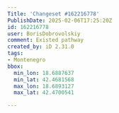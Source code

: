 ```yaml
---
Title: 'Changeset #162216778'
PublishDate: 2025-02-06T17:25:20Z
id: 162216778
user: BorisDobrovolskiy
comment: Existed pathway
created_by: iD 2.31.0
tags:
- Montenegro
bbox:
  min_lon: 18.6887637
  min_lat: 42.4681568
  max_lon: 18.6893127
  max_lat: 42.4700541

---
```

